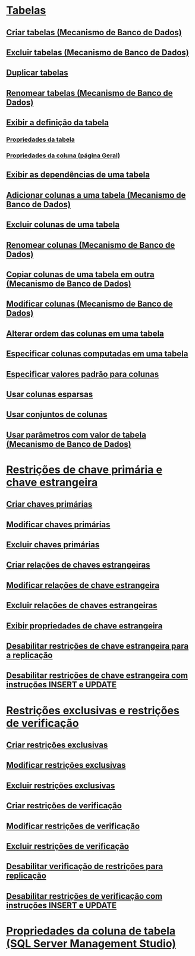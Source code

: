 # [Tabelas](tables.md)
## [Criar tabelas (Mecanismo de Banco de Dados)](create-tables-database-engine.md)
## [Excluir tabelas (Mecanismo de Banco de Dados)](delete-tables-database-engine.md)
## [Duplicar tabelas](duplicate-tables.md)
## [Renomear tabelas (Mecanismo de Banco de Dados)](rename-tables-database-engine.md)  
## [Exibir a definição da tabela](view-the-table-definition.md)
### [Propriedades da tabela](table-properties-ssms.md)
### [Propriedades da coluna (página Geral)](column-properties-general-page.md)
## [Exibir as dependências de uma tabela](view-the-dependencies-of-a-table.md)
## [Adicionar colunas a uma tabela (Mecanismo de Banco de Dados)](add-columns-to-a-table-database-engine.md)
## [Excluir colunas de uma tabela](delete-columns-from-a-table.md)
## [Renomear colunas (Mecanismo de Banco de Dados)](rename-columns-database-engine.md)
## [Copiar colunas de uma tabela em outra (Mecanismo de Banco de Dados)](copy-columns-from-one-table-to-another-database-engine.md)
## [Modificar colunas (Mecanismo de Banco de Dados)](modify-columns-database-engine.md)
## [Alterar ordem das colunas em uma tabela](change-column-order-in-a-table.md)
## [Especificar colunas computadas em uma tabela](specify-computed-columns-in-a-table.md)
## [Especificar valores padrão para colunas](specify-default-values-for-columns.md)
## [Usar colunas esparsas](use-sparse-columns.md)
## [Usar conjuntos de colunas](use-column-sets.md)
## [Usar parâmetros com valor de tabela (Mecanismo de Banco de Dados)](use-table-valued-parameters-database-engine.md)
# [Restrições de chave primária e chave estrangeira](primary-and-foreign-key-constraints.md)
## [Criar chaves primárias](create-primary-keys.md)
## [Modificar chaves primárias](modify-primary-keys.md)
## [Excluir chaves primárias](delete-primary-keys.md)
## [Criar relações de chaves estrangeiras](create-foreign-key-relationships.md)
## [Modificar relações de chave estrangeira](modify-foreign-key-relationships.md)
## [Excluir relações de chaves estrangeiras](delete-foreign-key-relationships.md)
## [Exibir propriedades de chave estrangeira](view-foreign-key-properties.md)
## [Desabilitar restrições de chave estrangeira para a replicação](disable-foreign-key-constraints-for-replication.md)
## [Desabilitar restrições de chave estrangeira com instruções INSERT e UPDATE](disable-foreign-key-constraints-with-insert-and-update-statements.md)
# [Restrições exclusivas e restrições de verificação](unique-constraints-and-check-constraints.md)
## [Criar restrições exclusivas](create-unique-constraints.md)
## [Modificar restrições exclusivas](modify-unique-constraints.md)
## [Excluir restrições exclusivas](delete-unique-constraints.md)
## [Criar restrições de verificação](create-check-constraints.md)
## [Modificar restrições de verificação](modify-check-constraints.md)
## [Excluir restrições de verificação](delete-check-constraints.md)
## [Desabilitar verificação de restrições para replicação](disable-check-constraints-for-replication.md)
## [Desabilitar restrições de verificação com instruções INSERT e UPDATE](disable-check-constraints-with-insert-and-update-statements.md)
# [Propriedades da coluna de tabela (SQL Server Management Studio)](table-column-properties-sql-server-management-studio.md)
